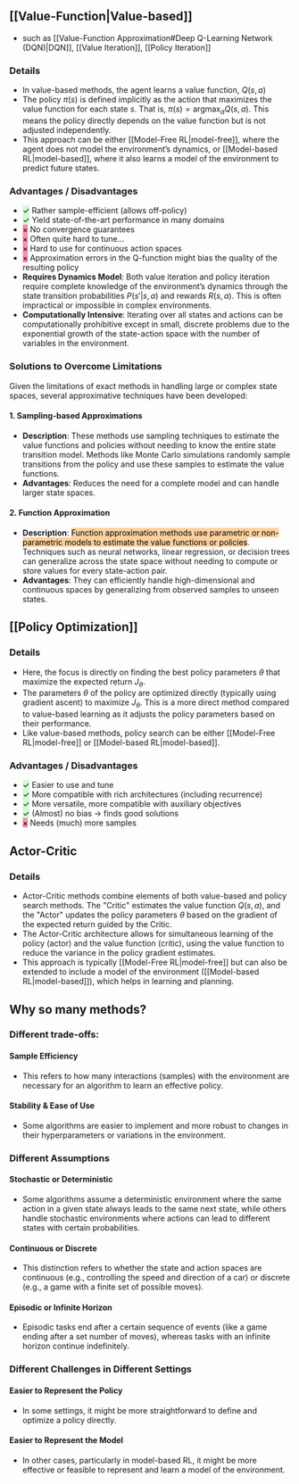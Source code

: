 ## [[Value-Function|Value-based]] 
- such as [[Value-Function Approximation#Deep Q-Learning Network (DQN)|DQN]], [[Value Iteration]], [[Policy Iteration]]
### Details
- In value-based methods, the agent learns a value function, $Q(s, a)$
- The policy $\pi(s)$ is defined implicitly as the action that maximizes the value function for each state $s$. That is, $\pi(s) = \text{argmax}_a Q(s, a)$. This means the policy directly depends on the value function but is not adjusted independently.
- This approach can be either [[Model-Free RL|model-free]], where the agent does not model the environment’s dynamics, or [[Model-based RL|model-based]], where it also learns a model of the environment to predict future states.
### Advantages / Disadvantages
- <mark style="background: #BBFABBA6;">✓</mark> Rather sample-efficient (allows off-policy)
- <mark style="background: #BBFABBA6;">✓</mark> Yield state-of-the-art performance in many domains 
- <mark style="background: #FF5582A6;">×</mark> No convergence guarantees 
- <mark style="background: #FF5582A6;">×</mark> Often quite hard to tune... 
- <mark style="background: #FF5582A6;">×</mark> Hard to use for continuous action spaces 
- <mark style="background: #FF5582A6;">×</mark> Approximation errors in the Q-function might bias the quality of the resulting policy
- **Requires Dynamics Model**: Both value iteration and policy iteration require complete knowledge of the environment’s dynamics through the state transition probabilities $P(s' | s, a)$ and rewards $R(s, a)$. This is often impractical or impossible in complex environments.
- **Computationally Intensive**: Iterating over all states and actions can be computationally prohibitive except in small, discrete problems due to the exponential growth of the state-action space with the number of variables in the environment.
### Solutions to Overcome Limitations
Given the limitations of exact methods in handling large or complex state spaces, several approximative techniques have been developed:
#### 1. **Sampling-based Approximations**
- **Description**: These methods use sampling techniques to estimate the value functions and policies without needing to know the entire state transition model. Methods like Monte Carlo simulations randomly sample transitions from the policy and use these samples to estimate the value functions.
- **Advantages**: Reduces the need for a complete model and can handle larger state spaces.
#### 2. **Function Approximation**
- **Description**: <mark style="background: #FFB86CA6;">Function approximation methods use parametric or non-parametric models to estimate the value functions or policies</mark>. Techniques such as neural networks, linear regression, or decision trees can generalize across the state space without needing to compute or store values for every state-action pair.
- **Advantages**: They can efficiently handle high-dimensional and continuous spaces by generalizing from observed samples to unseen states.
## [[Policy Optimization]]
### Details
- Here, the focus is directly on finding the best policy parameters $\theta$ that maximize the expected return $J_\theta$. 
- The parameters $\theta$ of the policy are optimized directly (typically using gradient ascent) to maximize $J_\theta$. This is a more direct method compared to value-based learning as it adjusts the policy parameters based on their performance.
- Like value-based methods, policy search can be either [[Model-Free RL|model-free]] or [[Model-based RL|model-based]].
### Advantages / Disadvantages
- <mark style="background: #BBFABBA6;">✓</mark> Easier to use and tune 
- <mark style="background: #BBFABBA6;">✓</mark> More compatible with rich architectures (including recurrence) 
- <mark style="background: #BBFABBA6;">✓</mark> More versatile, more compatible with auxiliary objectives 
- <mark style="background: #BBFABBA6;">✓</mark> (Almost) no bias -> finds good solutions 
- <mark style="background: #FF5582A6;">×</mark> Needs (much) more samples
## Actor-Critic
### Details
- Actor-Critic methods combine elements of both value-based and policy search methods. The "Critic" estimates the value function $Q(s, a)$, and the "Actor" updates the policy parameters $\theta$ based on the gradient of the expected return guided by the Critic.
- The Actor-Critic architecture allows for simultaneous learning of the policy (actor) and the value function (critic), using the value function to reduce the variance in the policy gradient estimates.
- This approach is typically [[Model-Free RL|model-free]] but can also be extended to include a model of the environment ([[Model-based RL|model-based]]), which helps in learning and planning.

## Why so many methods?
### Different trade-offs:
#### Sample Efficiency
- This refers to how many interactions (samples) with the environment are necessary for an algorithm to learn an effective policy.
#### Stability & Ease of Use
- Some algorithms are easier to implement and more robust to changes in their hyperparameters or variations in the environment.
### Different Assumptions
#### Stochastic or Deterministic
- Some algorithms assume a deterministic environment where the same action in a given state always leads to the same next state, while others handle stochastic environments where actions can lead to different states with certain probabilities.
#### Continuous or Discrete
- This distinction refers to whether the state and action spaces are continuous (e.g., controlling the speed and direction of a car) or discrete (e.g., a game with a finite set of possible moves).
#### Episodic or Infinite Horizon
- Episodic tasks end after a certain sequence of events (like a game ending after a set number of moves), whereas tasks with an infinite horizon continue indefinitely.
### Different Challenges in Different Settings
#### Easier to Represent the Policy
- In some settings, it might be more straightforward to define and optimize a policy directly.
#### Easier to Represent the Model
- In other cases, particularly in model-based RL, it might be more effective or feasible to represent and learn a model of the environment.